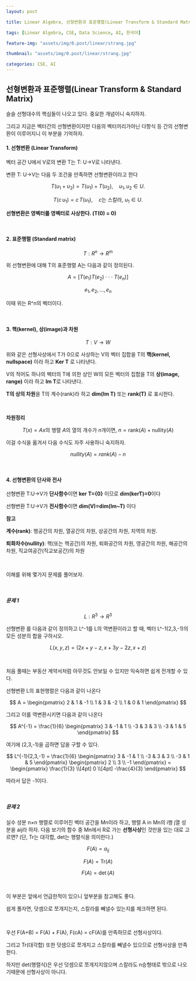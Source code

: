 ```yaml
---
layout: post

title: Linear Algebra, 선형변환과 표준행렬(Linear Transform & Standard Matrix)

tags: [Linear Algebra, CSE, Data Science, AI, 한국어]

feature-img: "assets/img/0.post/linear/strang.jpg"

thumbnail: "assets/img/0.post/linear/strang.jpg"

categories: CSE, AI
---
```


## 선형변환과 표준행렬(Linear Transform & Standard Matrix)

슬슬 선형대수의 핵심들이 나오고 있다. 중요한 개념이니 숙지하자. <br>

그리고 지금은 벡터간의 선형변환이지만 다음의 벡터끼리가아닌 다항식 등 간의 선형변환이 이루어지니 이 부분을 기억하자.

#### 1. 선형변환 (Linear Transform)

벡터 공간 U에서 V로의 변환 T는 T: U→V로 나타낸다. <br>

변환 T: U→V는 다음 두 조건을 만족하면 선형변환이라고 한다 <br>

$$
T(u_1 + u_2) = T(u_1) + T(u_2), \quad u_1, u_2 \in U.
$$

$$
T(c\,u_1) = c\,T(u_1), \quad c \text{는 스칼라}, \ u_1 \in U.
$$

**선형변환은 영벡터를 영벡터로 사상한다. (T(0) = 0)**

<br>

#### 2. 표준행렬 (Standard matrix)

$$
T:R^{n}\rightarrow R^{m}
$$

위 선형변환에 대해 T의 표준행렬 A는 다음과 같이 정의된다.

$$
A=[T(e_{1})T(e_{2})\cdot\cdot\cdot T(e_{n})]
$$

$$
e_{1}, e_{2}, \dots, e_{n}
$$

이때 위는 R^n의 벡터이다.

<br>

#### 3. 핵(kernel), 상(image)과 차원

$$
T:V→W
$$

위와 같은 선형사상에서 T가 0으로 사상하는 V의 벡터 집합을 T의 **핵(kernel, nullspace)** 이라 하고 **Ker T** 로 나타낸다.<br>

V의 적어도 하나의 벡터의 T에 의한 상인 W의 모든 벡터의 집합을 T의 **상(image, range)** 이라 하고 **Im T**로 나타낸다.<br>

**T의 상의 차원**을 T의 계수(rank)라 하고 **dim(Im T)** 또는 **rank(T)** 로 표시한다.<br>

<br>

**차원정리** <br>

$$
T(x) = Ax \text{의 행렬 } A \text{의 열의 개수가 } n \text{개이면, } n = \mathrm{rank}(A) + \mathrm{nullity}(A)
$$

이걸 수식을 옮겨서 다음 수식도 자주 사용하니 숙지하자.

$$
nullity(A) = rank(A) - n
$$

<br>

#### 4. 선형변환의 단사와 전사

선형변환 T:U→V가 **단사함수**이면 **ker T={0}** 이므로 **dim(kerT)=0**이다 <br>

선형변환 T:U→V가 **전사함수**이면 **dim(V)=dim(Im~T)** 이다

**참고**<br>

**계수(rank)**: 행공간의 차원, 열공간의 차원, 상공간의 차원, 치역의 차원.<br>

**퇴화차수(nullity)**: 핵(또는 핵공간)의 차원, 퇴화공간의 차원, 영공간의 차원, 해공간의 차원, 직교여공간(직교보공간)의 차원

<br>

이해를 위해 몇가지 문제를 풀어보자.

<br>

##### 문제 1

$$
L:R^{3}\rightarrow R^{3}
$$

선형변환 를 다음과 같이 정의하고 L^-1를 L의 역변환이라고 할 때, 벡터 L^-1(2,3,-1)의 모든 성분의 합을 구하시오.

$$
L(x,y,z)=(2x+y-z, x+3y-2z, x+z)
$$

<br>

처음 풀때는 부동산 계약서처럼 아무것도 안보일 수 있지만 익숙하면 쉽게 전개할 수 있다. <br>

선형변환 L의 표현행렬은 다음과 같이 나온다

$$
A = \begin{pmatrix}
2 & 1 & -1 \\
1 & 3 & -2 \\
1 & 0 & 1
\end{pmatrix}
$$

그리고 이를 역변환시키면 다음과 같이 나온다

$$
A^{-1} = \frac{1}{6} \begin{pmatrix}
3 & -1 & 1 \\
-3 & 3 & 3 \\
-3 & 1 & 5
\end{pmatrix}
$$

여기에 (2,3,-1)을 곱하면 답을 구할 수 있다.

$$
L^{-1}(2,3,-1) 
= \frac{1}{6} 
\begin{pmatrix}
3 & -1 & 1 \\
-3 & 3 & 3 \\
-3 & 1 & 5
\end{pmatrix}
\begin{pmatrix}
2 \\ 3 \\ -1
\end{pmatrix}
= \begin{pmatrix}
\frac{1}{3} \\[4pt]
0 \\[4pt]
-\frac{4}{3}
\end{pmatrix}
$$

따라서 답은 -1이다.

<br>

##### 문제 2

실수 성분 n×n 행렬로 이루어진 벡터 공간을 Mn이라 하고, 행렬 A in Mn의 i행 j열 성분을 aij라 하자. 다음 보기의 함수 중 Mn에서 R로 가는 **선형사상**인 것만을 있는 대로 고르면? (단, Tr는 대각합, det는 행렬식을 의미한다.)<br>

$$
F(A) = a_{ij}
$$

$$
F(A) = \mathrm{Tr}(A)
$$

$$
F(A) = \det(A)
$$

<br>

이 부분은 앞에서 언급한적이 있으니 앞부분을 참고해도 좋다.<br>

쉽게 풀자면, 덧셈으로 쪼개지는지, 스칼라를 빼낼수 있는지를 체크하면 된다. <br>

<br>

우선 F(A+B) = F(A) + F(A), F(cA) = cF(A)를 만족하므로 선형사상이다.<br>

그리고 Tr(대각합) 또한 덧셈으로 쪼개지고 스칼라를 빼낼수 있으므로 선형사상을 만족한다.<br>

하지만 det(행렬식)은 우선 덧셈으로 쪼개지지않으며 스칼라도 n승형태로 밖으로 나오기때문에 선형사상이 아니다.